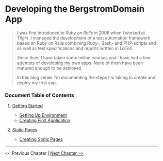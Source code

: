# Developing the BergstromDomain App #
> I was first introduced to *Ruby on Rails* in 2008 when I worked at *Tilgin*.  I managed the development of a test automation framework based on Ruby on Rails combining Ruby-, Bash- and PHP-scripts and as well as test specifications and reports written in *LaTeX*.
>
> Since then, I have taken some online courses and I have had a few attempts of developing my own apps. None of them have been matured enough to be deployed. 
>
> In this blog series I'm documenting the steps I'm taking to create and deploy my first app.


### Document Table of Contents ###
1. [Getting Started](./section_1_getting_started/1_0_getting_started_toc.md)
    - [Setting Up Environment](./section_1_getting_started/1_1_setting_up_environment.md)
    - [Creating First Application](./section_1_getting_started/1_2_creating_a_new_application.md)

2. [Static Pages](./section_2_static_pages/2_0_static_pages_toc.md)
    - [Creating Static Pages](./section_2_static_pages/2_1_creating_static_pages.md)

----------
<< Previous Chapter |
[Next Chapter >>](./section_1_getting_started/1_0_getting_started_toc.md)